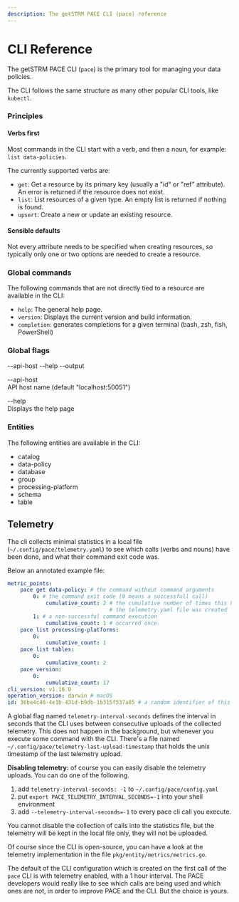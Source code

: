 ```yaml
---
description: The getSTRM PACE CLI (pace) reference
---
```


# CLI Reference

The getSTRM PACE CLI (`pace`) is the primary tool for managing your data policies.

The CLI follows the same structure as many other popular CLI tools, like `kubectl`.

### Principles

#### Verbs first

Most commands in the CLI start with a verb, and then a noun, for example: `list data-policies`.

The currently supported verbs are:

* `get`: Get a resource by its primary key (usually a "id" or "ref" attribute). An error is returned if the resource does not exist.
* `list`: List resources of a given type. An empty list is returned if nothing is found.
* `upsert`: Create a new or update an existing resource.

#### Sensible defaults

Not every attribute needs to be specified when creating resources, so typically only one or two options are needed to create a resource.

### Global commands

The following commands that are not directly tied to a resource are available in the CLI:

* `help`: The general help page.
* `version`: Displays the current version and build information.
* `completion`: generates completions for a given terminal (bash, zsh, fish, PowerShell)

### Global flags <a href="#global-flags" id="global-flags"></a>

\--api-host --help --output

\--api-host\
API host name (default "localhost:50051")

\--help\
Displays the help page

### Entities

The following entities are available in the CLI:

* catalog
* data-policy
* database
* group
* processing-platform
* schema
* table

## Telemetry
The cli collects minimal statistics in a local file (`~/.config/pace/telemetry.yaml`) to see which calls (verbs and nouns) have been
done, and what their command exit code was.

Below an annotated example file:
```yaml
metric_points:
    pace get data-policy: # the command without command arguments
        0: # the command exit code (0 means a successfull call)
            cumulative_count: 2 # the cumulative number of times this has occurred since
                                # the telemetry.yaml file was created
        1: # a non-successful command execution
            cumulative_count: 1 # occurred once.
    pace list processing-platforms:
        0:
            cumulative_count: 1
    pace list tables:
        0:
            cumulative_count: 2
    pace version:
        0:
            cumulative_count: 17
cli_version: v1.16.0
operation_version: darwin # macOS
id: 36be4c46-4e1b-431d-b9db-1b315f537a85 # a random identifier of this cli instance.
```

A global flag named `telemetry-interval-seconds` defines the interval in seconds that the CLI uses between consecutive uploads of the collected telemetry. This does not happen in the background, but whenever you execute some command with the CLI. There's a file named `~/.config/pace/telemetry-last-upload-timestamp` that holds the unix timestamp of the last telemetry upload.

**Disabling telemetry:** of course you can easily disable the telemetry uploads. You can do one of the following.

1. add `telemetry-interval-seconds: -1` to `~/.config/pace/config.yaml`
2. put `export PACE_TELEMETRY_INTERVAL_SECONDS=-1` into your shell environment
3. add `--telemetry-interval-seconds=-1` to every pace cli call you execute.

You cannot disable the collection of calls into the statistics file, but the telemetry will be kept in the local file only, they will not be uploaded.

Of course since the CLI is open-source, you can have a look at the telemetry implementation in the file `pkg/entity/metrics/metrics.go`.

The default of the CLI configuration which is created on the first call of the `pace` CLI is with telemetry enabled, with a 1 hour interval. The PACE developers would really like to see which calls are being used and which ones are not, in order to improve PACE and the CLI. But the choice is yours.
